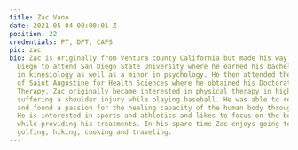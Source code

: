 ```yaml
---
title: Zac Vano
date: 2021-05-04 00:00:01 Z
position: 22
credentials: PT, DPT, CAFS
pic: zac
bio: Zac is originally from Ventura county California but made his way down to San
  Diego to attend San Diego State University where he earned his bachelor’s degree
  in kinesiology as well as a minor in psychology. He then attended the University
  of Saint Augustine for Health Sciences where he obtained his Doctorate in Physical
  Therapy. Zac originally became interested in physical therapy in high school after
  suffering a shoulder injury while playing baseball. He was able to rehab his shoulder
  and found a passion for the healing capacity of the human body through movement.
  He is interested in sports and athletics and likes to focus on the body as a whole
  while providing his treatments. In his spare time Zac enjoys going to the beach,
  golfing, hiking, cooking and traveling.
---
```


